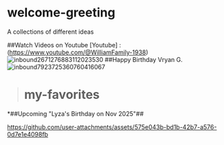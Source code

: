 # welcome-greeting
A collections of different ideas

##Watch Videos on Youtube
[Youtube] : (https://www.youtube.com/@WilliamFamily-1938)
![inbound2671276883112023530](https://github.com/user-attachments/assets/c617cd10-03a7-46ee-9a6a-afc19f828458)
##Happy Birthday Vryan G.
![inbound7923725360760416067](https://github.com/user-attachments/assets/f110e80c-6bf6-40db-a100-ebde68c0f257)
>
># my-favorites
>
*##Upcoming "Lyza's Birthday on Nov 2025"##
>
https://github.com/user-attachments/assets/575e043b-bd1b-42b7-a576-0d7e1e4098fb





